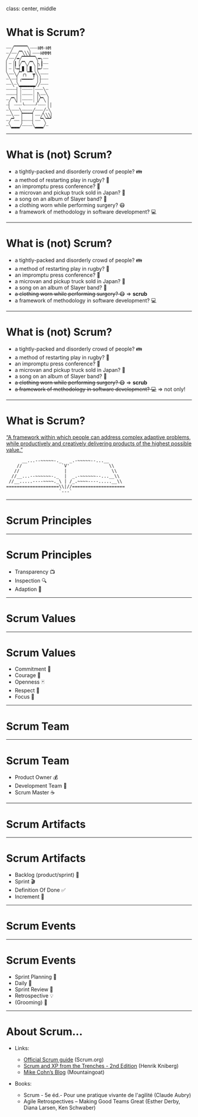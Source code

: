 class: center, middle

# What is Scrum?

```
┈┈╱▔▔▔▔▔╲┈┈┈HM┈HM
┈╱┈┈╱▔╲╲╲▏┈┈┈HMMM
╱┈┈╱━╱▔▔▔▔▔╲━╮┈┈
▏┈▕┃▕╱▔╲╱▔╲▕╮┃┈┈
▏┈▕╰━▏▊▕▕▋▕▕━╯┈┈
╲┈┈╲╱▔╭╮▔▔┳╲╲┈┈┈
┈╲┈┈▏╭━━━━╯▕▕┈┈┈
┈┈╲┈╲▂▂▂▂▂▂╱╱┈┈┈
┈┈┈┈▏┊┈┈┈┈┊┈┈┈╲┈
┈┈┈┈▏┊┈┈┈┈┊▕╲┈┈╲
┈╱▔╲▏┊┈┈┈┈┊▕╱▔╲▕
┈▏ ┈┈┈╰┈┈┈┈╯┈┈┈▕▕
┈╲┈┈┈╲┈┈┈┈╱┈┈┈╱┈╲
┈┈╲┈┈▕▔▔▔▔▏┈┈╱╲╲╲▏
┈╱▔┈┈▕┈┈┈┈▏┈┈▔╲▔▔
┈╲▂▂▂╱┈┈┈┈╲▂▂▂╱┈
```

---

# What is (not) Scrum?

* a tightly-packed and disorderly crowd of people? 👪
* a method of restarting play in rugby? 🏈
* an impromptu press conference? 📰
* a microvan and pickup truck sold in Japan? 🚐
* a song on an album of Slayer band? 🎸
* a clothing worn while performing surgery? 😷
* a framework of methodology in software development? 💻

---

# What is (not) Scrum?

* a tightly-packed and disorderly crowd of people? 👪
* a method of restarting play in rugby? 🏈
* an impromptu press conference? 📰
* a microvan and pickup truck sold in Japan? 🚐
* a song on an album of Slayer band? 🎸
* ~~a clothing worn while performing surgery? 😷~~ => **scrub**
* a framework of methodology in software development? 💻

---

# What is (not) Scrum?

* a tightly-packed and disorderly crowd of people? 👪
* a method of restarting play in rugby? 🏈
* an impromptu press conference? 📰
* a microvan and pickup truck sold in Japan? 🚐
* a song on an album of Slayer band? 🎸
* ~~a clothing worn while performing surgery? 😷~~ => **scrub**
* ~~a framework of methodology in software development? 💻~~ => not only!

---

# What is Scrum?

[“A framework within which people can address complex adaptive problems, while productively and creatively delivering products of the highest possible value.”](
https://ronjeffries.com/articles/018-01ff/scrum-not-asd-1/)

```
      __...--~~~~~-._   _.-~~~~~--...__
    //               `V'               \\
   //                 |                 \\
  //__...--~~~~~~-._  |  _.-~~~~~~--...__\\
 //__.....----~~~~._\ | /_.~~~~----.....__\\
====================\\|//====================
                    `---`
```

---

# Scrum Principles

---

# Scrum Principles

* Transparency 📺
* Inspection 🔍
* Adaption 🐙

---

# Scrum Values

---

# Scrum Values

* Commitment 🚎
* Courage 🦁
* Openness 🃏
* Respect 🎎
* Focus 🎯

---

# Scrum Team

---

# Scrum Team

* Product Owner 💰
* Development Team 🐜
* Scrum Master ☕

---

# Scrum Artifacts

---

# Scrum Artifacts

* Backlog (product/sprint) 📜
* Sprint 🎬
* Definition Of Done ✅
* Increment 🍣

---

# Scrum Events

---

# Scrum Events

* Sprint Planning 🔭
* Daily 🤹
* Sprint Review 🎅
* Retrospective 💡
* (Grooming) 🔬

---

# About Scrum...

* Links: 
  * [Official Scrum guide](http://www.scrumguides.org/scrum-guide.html) (Scrum.org)
  * [Scrum and XP from the Trenches - 2nd Edition](https://www.infoq.com/minibooks/scrum-xp-from-the-trenches-2) (Henrik Kniberg)
  * [Mike Cohn’s Blog](https://www.mountaingoatsoftware.com/blog) (Mountaingoat)

* Books:
  * Scrum - 5e éd.- Pour une pratique vivante de l'agilité (Claude Aubry)
  * Agile Retrospectives – Making Good Teams Great (Esther Derby, Diana Larsen, Ken Schwaber) 
